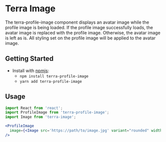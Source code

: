 # Terra Image

The terra-profile-image component displays an avatar image while the profile image is being loaded. If the profile image successfully loads, the avatar image is replaced with the profile image. Otherwise, the avatar image is left as is. All styling set on the profile image will be applied to the avatar image.

## Getting Started

- Install with [npmjs](https://www.npmjs.com):
  - `npm install terra-profile-image`
  - `yarn add terra-profile-image`

## Usage

```jsx
import React from 'react';
import ProfileImage from 'terra-profile-image';
import Image from 'terra-image';

<ProfileImage 
  image={<Image src='https://path/to/image.jpg' variant="rounded" width="75" height="75" />} 
/>
```
